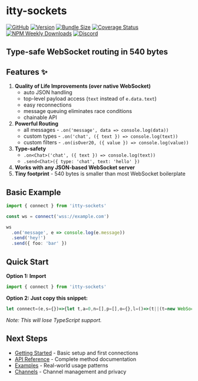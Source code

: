 # itty-sockets

[![GitHub](https://img.shields.io/badge/GitHub-%23555.svg?style=flat-square&logo=github&logoColor=#fff)](https://github.com/kwhitley/itty-sockets)
[![Version](https://img.shields.io/npm/v/itty-sockets.svg?style=flat-square)](https://npmjs.com/package/itty-sockets)
[![Bundle Size](https://deno.bundlejs.com/?q=itty-sockets&badge&badge-style=flat-square)](https://deno.bundlejs.com/?q=itty-sockets)
[![Coverage Status](https://img.shields.io/coveralls/github/kwhitley/itty-sockets/v0.x?style=flat-square)](https://coveralls.io/github/kwhitley/itty-sockets?branch=v0.x)
[![NPM Weekly Downloads](https://img.shields.io/npm/dw/itty-sockets?style=flat-square)](https://npmjs.com/package/itty-sockets)
[![Discord](https://img.shields.io/discord/832353585802903572?label=Discord&logo=Discord&style=flat-square&logoColor=fff)](https://discord.gg/53vyrZAu9u)

## Type-safe WebSocket routing in 540 bytes

## Features ✨
1. **Quality of Life Improvements (over native WebSocket)**
   - auto JSON handling
   - top-level payload access (`text` instead of `e.data.text`)
   - easy reconnections
   - message queuing eliminates race conditions
   - chainable API
1. **Powerful Routing**
   - all messages - `.on('message', data => console.log(data))`
   - custom types - `.on('chat', ({ text }) => console.log(text))`
   - custom filters - `.on(isOver20, ({ value }) => console.log(value))`
1. **Type-safety**
   - `.on<Chat>('chat', ({ text }) => console.log(text))`
   - `.send<Chat>({ type: 'chat', text: 'hello' })`
1. **Works with any JSON-based WebSocket server**
1. **Tiny footprint** - 540 bytes is smaller than most WebSocket boilerplate

## Basic Example
```ts
import { connect } from 'itty-sockets'

const ws = connect('wss://example.com')

ws
  .on('message', e => console.log(e.message))
  .send('hey!')
  .send({ foo: 'bar' })
```

## Quick Start

**Option 1: Import**
```ts
import { connect } from 'itty-sockets'
```

**Option 2: Just copy this snippet:**
```js
let connect=(e,s={})=>{let t,a=0,n=[],p=[],o={},l=()=>(t||(t=new WebSocket((/^wss?:/.test(e)?e:"wss://ittysockets.io/c/"+e)+"?"+new URLSearchParams(s)),t.onmessage=(e,s=JSON.parse(e.data),t=s?.message,a={...null==t?.[0]&&t,...s,...s.date&&{date:new Date(s.date)}})=>{o[s?.type??t?.type]?.map(e=>e(a)),s?.type||o.message?.map(e=>e(a)),p.map(([e,s])=>e(a)&&s(a))},t.onopen=()=>(n.splice(0).map(e=>t?.send(e)),o.open?.map(e=>e()),a&&t?.close()),t.onclose=()=>(a=0,t=null,o.close?.map(e=>e()))),c),c=new Proxy(l,{get:(e,s)=>({open:l,close:()=>(1==t?.readyState?t.close():a=1,c),push:(e,s)=>(a=1,c.send(e,s)),send:(e,s)=>(e=JSON.stringify(e),e=s?"@@"+s+"@@"+e:e,1==t?.readyState?(t.send(e),c):(n.push(e),l())),on:(e,s)=>(s&&(e?.[0]?(o[e]??=[]).push(s):p.push([e,s])),l()),remove:(e,s,t=o[e],a=t?.indexOf(s)??-1)=>(~a&&t?.splice(a,1),l())}[s])});return c};
```
_Note: This will lose TypeScript support._

## Next Steps

- [Getting Started](./getting-started) - Basic setup and first connections
- [API Reference](./api) - Complete method documentation
- [Examples](./examples) - Real-world usage patterns
- [Channels](./channels) - Channel management and privacy

